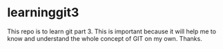 # learninggit3
This repo is to learn git part 3. This is important because it will help me to know and understand the whole concept of GIT on my own.
Thanks.
